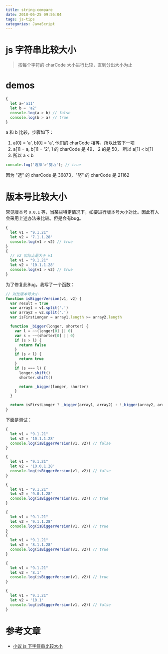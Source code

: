 ```yaml
---
title: string-compare
date: 2018-06-25 09:56:04
tags: js-tips
categories: JavaScript
---
```


# js 字符串比较大小

>按每个字符的 charCode 大小进行比较，直到分出大小为止

# demos

```js
{
  let a='a11'
  let b = 'a2'
  console.log(a > b) // false
  console.log(b > a) // true
}
```

a 和 b 比较，步骤如下：

1. a[0] = 'a', b[0] = 'a', 他们的 charCode 相等，所以比较下一项
2. a[1] = a, b[1] = '2', 1 的 charCode 是 49， 2 的是 50， 所以 a[1] < b[1]
3. 所以 a < b


```js
console.log('选择'>'努力'); // true
```

因为 "选" 的 charCode 是 36873，"努" 的 charCode 是 21162

# 版本号比较大小

常见版本号 `0.0.1` 等，当某些特定情况下，如要进行版本号大小对比。因此有人会采用上述办法来比较。但是会有bug。

```js
{
  let v1 = "9.1.21" 
  let v2 = '7.1.1.28'
  console.log(v1 > v2) // true
}
{
  // v2 实际上是大于 v1
  let v1 = "9.1.21" 
  let v2 = '10.1.1.28'
  console.log(v1 > v2) // true
}
```

为了修复此Bug，我写了一个函数：

```js
// 对比版本号大小
function isBiggerVersion(v1, v2) {
  var result = true
  var array1 = v1.split('.')
  var array2 = v2.split('.')
  var isFirstLonger = array1.length >= array2.length

  function _bigger(longer, shorter) {
    var l = ~~(longer[0] || 0)
    var s = ~~(shorter[0] || 0)
    if (s > l) {
      return false
    }
    if (s < l) {
      return true
    }
    if (s === l) {
      longer.shift()
      shorter.shift()

      return _bigger(longer, shorter)
    }
  }

  return isFirstLonger ? _bigger(array1, array2) : !_bigger(array2, array1)
}
```

下面是测试：

```js
{
  let v1 = "9.1.21" 
  let v2 = '10.1.1.28'
  console.log(isBiggerVersion(v1, v2)) // false
}

{
  let v1 = "9.1.21" 
  let v2 = '10.0.1.28'
  console.log(isBiggerVersion(v1, v2)) // false
}

{
  let v1 = "9.1.21" 
  let v2 = '9.0.1.28'
  console.log(isBiggerVersion(v1, v2)) // true
}

{
  let v1 = "9.1.21" 
  let v2 = '9.1.1.28'
  console.log(isBiggerVersion(v1, v2)) // true
}
{
  let v1 = "9.1.21" 
  let v2 = '8.1.1.28'
  console.log(isBiggerVersion(v1, v2)) // true
}

{
  let v1 = "9.1.21" 
  let v2 = '8.1'
  console.log(isBiggerVersion(v1, v2)) // true
}

{
  let v1 = "9.1.21" 
  let v2 = '10.1'
  console.log(isBiggerVersion(v1, v2)) // false
}
```

# 参考文章

+ [小议 js 下字符串比较大小](https://www.cnblogs.com/52cik/p/js-string-comparison.html)
